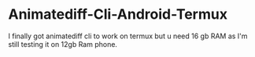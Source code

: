 # Animatediff-Cli-Android-Termux
I finally got animatediff cli to work on termux but u need 16 gb RAM as I'm still testing it on 12gb Ram phone.

